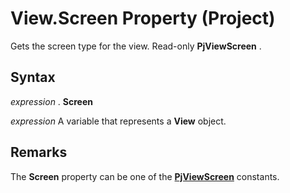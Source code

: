 
# View.Screen Property (Project)

Gets the screen type for the view. Read-only  **PjViewScreen** .


## Syntax

 _expression_ . **Screen**

 _expression_ A variable that represents a **View** object.


## Remarks

The  **Screen** property can be one of the **[PjViewScreen](a345e016-ef13-0605-7b2a-5e91c748743e.md)** constants.

